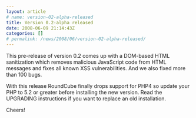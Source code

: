 ```yaml
---
layout: article
# name: version-02-alpha-released
title: Version 0.2-alpha released
date: 2008-06-09 21:14:43Z
categories: []
# permalink: /news/2008/06/version-02-alpha-released/
---
```

This pre-release of version 0.2 comes up with a DOM-based HTML sanitization which removes malicious JavaScript code from HTML messages and fixes all known XSS vulnerabilities. And we also fixed more than 100 bugs.

With this release RoundCube finally drops support for PHP4 so update your PHP to 5.2 or greater before installing the new version. Read the UPGRADING instructions if you want to replace an old installation.

Cheers!

